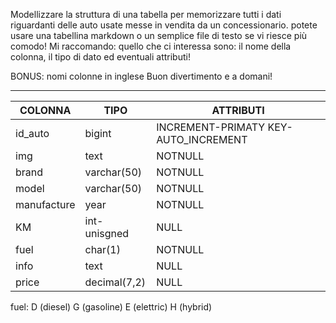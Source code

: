 Modellizzare la struttura di una tabella per memorizzare tutti i dati riguardanti delle auto usate messe in vendita da un concessionario.
potete usare una tabellina markdown o un semplice file di testo se vi riesce più comodo!
Mi raccomando: quello che ci interessa sono: il nome della colonna, il tipo di dato ed eventuali attributi!

BONUS: nomi colonne in inglese
Buon divertimento e a domani!

---

| COLONNA     | TIPO         | ATTRIBUTI                            |
| ----------- | ------------ | ------------------------------------ |
| id_auto     | bigint       | INCREMENT-PRIMATY KEY-AUTO_INCREMENT |
| img         | text         | NOTNULL                              |
| brand       | varchar(50)  | NOTNULL                              |
| model       | varchar(50)  | NOTNULL                              |
| manufacture | year         | NOTNULL                              |
| KM          | int-unisgned | NULL                                 |
| fuel        | char(1)      | NOTNULL                              |
| info        | text         | NULL                                 |
| price       | decimal(7,2) | NULL                                 |

fuel: D (diesel)
G (gasoline)
E (elettric)
H (hybrid)
